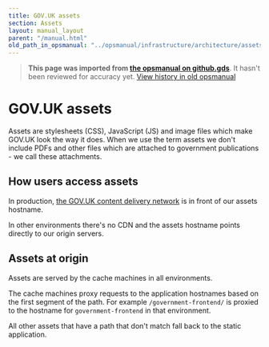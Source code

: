 ```yaml
---
title: GOV.UK assets
section: Assets
layout: manual_layout
parent: "/manual.html"
old_path_in_opsmanual: "../opsmanual/infrastructure/architecture/assets.md"
---
```




> **This page was imported from [the opsmanual on github.gds](https://github.gds/gds/opsmanual)**.
It hasn't been reviewed for accuracy yet.
[View history in old opsmanual](https://github.gds/gds/opsmanual/tree/master/infrastructure/architecture/assets.md)


# GOV.UK assets

Assets are stylesheets (CSS), JavaScript (JS) and image files which
make GOV.UK look the way it does. When we use the term assets we
don't include PDFs and other files which are attached to government
publications - we call these attachments.

## How users access assets

In production, [the GOV.UK content delivery network](cdn.html)
is in front of our assets hostname.

In other environments there's no CDN and the assets hostname points
directly to our origin servers.

## Assets at origin

Assets are served by the cache machines in all environments.

The cache machines proxy requests to the application hostnames based
on the first segment of the path. For example `/government-frontend/`
is proxied to the hostname for `government-frontend` in that environment.

All other assets that have a path that don't match fall back to the
static application.
